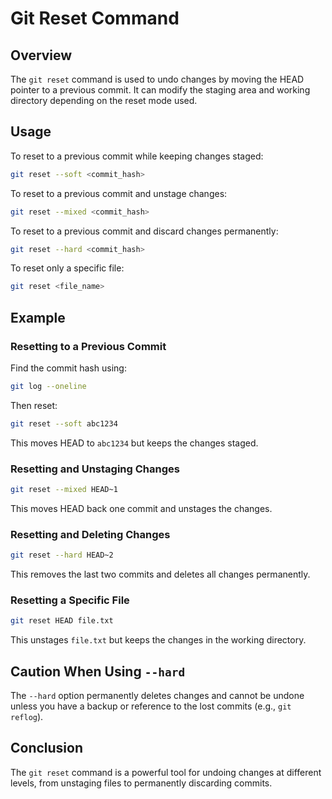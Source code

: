 # Git Reset Command  

## Overview  
The `git reset` command is used to undo changes by moving the HEAD pointer to a previous commit. It can modify the staging area and working directory depending on the reset mode used.  

## Usage  

To reset to a previous commit while keeping changes staged:  

```sh
git reset --soft <commit_hash>
```  

To reset to a previous commit and unstage changes:  

```sh
git reset --mixed <commit_hash>
```  

To reset to a previous commit and discard changes permanently:  

```sh
git reset --hard <commit_hash>
```  

To reset only a specific file:  

```sh
git reset <file_name>
```  

## Example  

### Resetting to a Previous Commit  

Find the commit hash using:  

```sh
git log --oneline
```  

Then reset:  

```sh
git reset --soft abc1234
```  

This moves HEAD to `abc1234` but keeps the changes staged.  

### Resetting and Unstaging Changes  

```sh
git reset --mixed HEAD~1
```  

This moves HEAD back one commit and unstages the changes.  

### Resetting and Deleting Changes  

```sh
git reset --hard HEAD~2
```  

This removes the last two commits and deletes all changes permanently.  

### Resetting a Specific File  

```sh
git reset HEAD file.txt
```  

This unstages `file.txt` but keeps the changes in the working directory.  

## Caution When Using `--hard`  

The `--hard` option permanently deletes changes and cannot be undone unless you have a backup or reference to the lost commits (e.g., `git reflog`).  

## Conclusion  

The `git reset` command is a powerful tool for undoing changes at different levels, from unstaging files to permanently discarding commits.  
